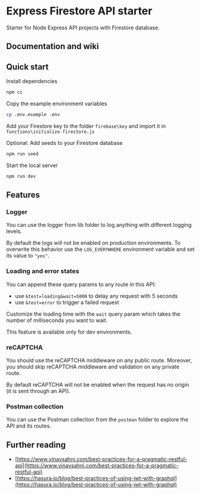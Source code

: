 # Express Firestore API starter

Starter for Node Express API projects with Firestore database.

## Documentation and wiki

## Quick start

Install dependencies

```bash
npm ci
```

Copy the example environment variables

```bash
cp .env.example .env
```

Add your Firestore key to the folder `firebase\key` and import it in `functions\initialize-firestore.js`

Optional: Add seeds to your Firestore database

```bash
npm run seed
```

Start the local server

```bash
npm run dev
```

## Features

### Logger

You can use the logger from lib folder to log anything with different logging levels.

By default the logs will not be enabled on production environments.
To overwrite this behavior use the `LOG_EVERYWHERE` environment variable and set its value to `"yes"`.

### Loading and error states

You can append these query params to any route in this API:

- use `&test=loading&wait=5000` to delay any request with 5 seconds
- use `&test=error` to trigger a failed request

Customize the loading time with the `wait` query param which takes the number of milliseconds you want to wait.

This feature is available only for dev environments.

### reCAPTCHA

You should use the reCAPTCHA middleware on any public route.
Moreover, you should skip reCAPTCHA middleware and validation on any private route.

By default reCAPTCHA will not be enabled when the request has no origin (it is sent through an API).

### Postman collection

You can use the Postman collection from the `postman` folder to explore the API and its routes.

## Further reading

- [https://www.vinaysahni.com/best-practices-for-a-pragmatic-restful-api](https://www.vinaysahni.com/best-practices-for-a-pragmatic-restful-api)
- [https://hasura.io/blog/best-practices-of-using-jwt-with-graphql](https://hasura.io/blog/best-practices-of-using-jwt-with-graphql)
